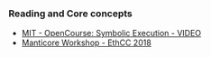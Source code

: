 ### Reading and Core concepts
- [MIT - OpenCourse: Symbolic Execution - VIDEO](https://www.youtube.com/watch?v=yRVZPvHYHzw)
- [Manticore Workshop - EthCC 2018](https://github.com/trailofbits/publications/tree/master/workshops/Manticore%20-%20EthCC%202018)
